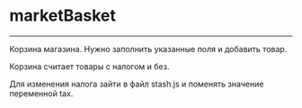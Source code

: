 # marketBasket
<hr>
Корзина магазина. Нужно заполнить указанные поля и добавить товар.

Корзина считает товары с налогом и без. 

Для изменения налога зайти в файл stash.js и поменять значение переменной tax.
